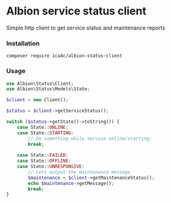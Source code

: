 # Albion service status client

Simple http client to get service status and maintenance reports

### Installation 

`composer require ica4c/albion-status-client`

### Usage

```php
use Albion\Status\Client;
use Albion\Status\Models\State;

$client = new Client();

$status = $client->getServiceStatus();

switch ($status->getState()->toString()) {
    case State::ONLINE:
    case State::STARTING:
        // Do something while service online/starting;
        break;
    
    case State::FAILED:    
    case State::OFFLINE:
    case State::UNRESPONSIVE:
        // Lets output the maintenance message 
        $maintenance = $client->getMaintenanceStatus();
        echo $maintenance->getMessage(); 
        break;
}
```